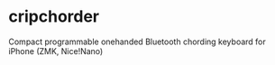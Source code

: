# cripchorder
Compact programmable onehanded Bluetooth chording keyboard for iPhone (ZMK, Nice!Nano)

